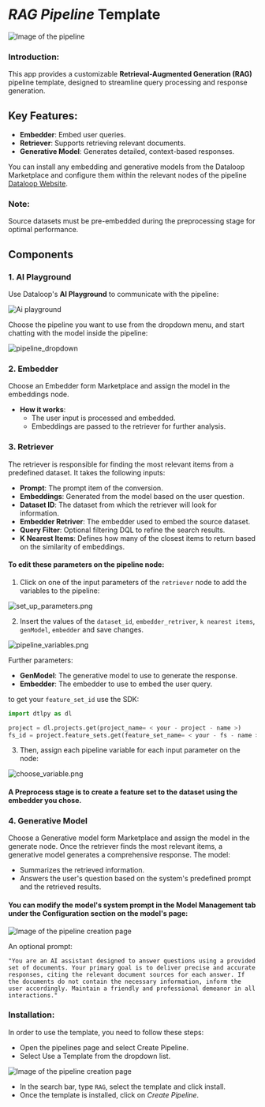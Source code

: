 # *RAG Pipeline* Template

<img src="assets/rag_template.png" alt="Image of the pipeline">

### Introduction:

This app provides a customizable **Retrieval-Augmented Generation (RAG)** pipeline template, designed to streamline 
query processing and response generation.

## Key Features:
- **Embedder**: Embed user queries.
- **Retriever**: Supports retrieving relevant documents.
- **Generative Model**: Generates detailed, context-based responses.

You can install any embedding and generative models from the Dataloop Marketplace and configure 
them within the relevant nodes of the pipeline [Dataloop Website](https://dataloop.ai/).

### Note:
Source datasets must be pre-embedded during the preprocessing stage for optimal performance.


## Components

### 1. AI Playground

Use Dataloop's **AI Playground** to communicate with the pipeline:

<img src="assets/dropdown.png" alt="Ai playground">

Choose the pipeline you want to use from the dropdown menu, and start chatting with the model inside the pipeline:

<img src="assets/app.png" alt="pipeline_dropdown">

### 2. Embedder

Choose an Embedder form Marketplace and assign the model in the embeddings node.

- **How it works**:
    - The user input is processed and embedded.
    - Embeddings are passed to the retriever for further analysis.

### 3. Retriever

The retriever is responsible for finding the most relevant items from a predefined dataset. It takes the following
inputs:

- **Prompt**: The prompt item of the conversion.
- **Embeddings**: Generated from the model based on the user question.
- **Dataset ID**: The dataset from which the retriever will look for information.
- **Embedder Retriver**: The embedder used to embed the source dataset.
- **Query Filter**: Optional filtering DQL to refine the search results.
- **K Nearest Items**: Defines how many of the closest items to return based on the similarity of embeddings.

#### To edit these parameters on the pipeline node:

1. Click on one of the input parameters of the `retriever` node to add the variables to the pipeline:

<img src="assets/set_up_parameters.png" alt="set_up_parameters.png">

2. Insert the values of the `dataset_id`, `embedder_retriver`, `k nearest items`, `genModel`, `embedder` and save changes.

<img src="assets/pipeline_variables.png" alt="pipeline_variables.png">

Further parameters:
- **GenModel**: The generative model to use to generate the response.
- **Embedder**: The embedder to use to embed the user query.

to get your `feature_set_id` use the SDK:

```python
import dtlpy as dl

project = dl.projects.get(project_name= < your - project - name >)
fs_id = project.feature_sets.get(feature_set_name= < your - fs - name >).id
```

3. Then, assign each pipeline variable for each input parameter on the node:

<img src="assets/choose_variable.png" alt="choose_variable.png">

#### A Preprocess stage is to create a feature set to the dataset using the embedder you chose.

### 4. Generative Model

Choose a Generative model form Marketplace and assign the model in the generate node.
Once the retriever finds the most relevant items, a generative model generates a comprehensive response. The model:

- Summarizes the retrieved information.
- Answers the user's question based on the system's predefined prompt and the retrieved results.

#### You can modify the model's system prompt in the Model Management tab under the Configuration section on the model's page:

<img src="assets/edit_system_prompt.png" alt="Image of the pipeline creation page">

An optional prompt:

```plaintext
"You are an AI assistant designed to answer questions using a provided set of documents. Your primary goal is to deliver precise and accurate responses, citing the relevant document sources for each answer. If the documents do not contain the necessary information, inform the user accordingly. Maintain a friendly and professional demeanor in all interactions."
```

### Installation:

In order to use the template, you need to follow these steps:

* Open the pipelines page and select Create Pipeline.
* Select Use a Template from the dropdown list.

<img src="assets/pipeline_create.png" alt="Image of the pipeline creation page">

* In the search bar, type `RAG`, select the template and click install.
* Once the template is installed, click on *Create Pipeline*.

